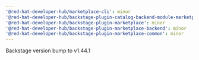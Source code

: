 ```yaml
---
'@red-hat-developer-hub/marketplace-cli': minor
'@red-hat-developer-hub/backstage-plugin-catalog-backend-module-marketplace': minor
'@red-hat-developer-hub/backstage-plugin-marketplace': minor
'@red-hat-developer-hub/backstage-plugin-marketplace-backend': minor
'@red-hat-developer-hub/backstage-plugin-marketplace-common': minor
---
```


Backstage version bump to v1.44.1
